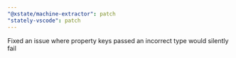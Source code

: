 ```yaml
---
"@xstate/machine-extractor": patch
"stately-vscode": patch
---
```


Fixed an issue where property keys passed an incorrect type would silently fail
